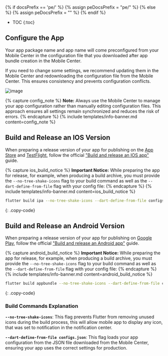 {% if docsPrefix == 'pe/' %}
{% assign peDocsPrefix = "pe/" %}
{% else %}
{% assign peDocsPrefix = "" %}
{% endif %}
* TOC
{:toc}

## Configure the App

Your app package name and app name will come preconfigured from your Mobile Center in the configuration file that you downloaded after app bundle creation in the Mobile Center.

If you need to change some settings, we recommend updating them in the Mobile Center and redownloading the configuration file from the Mobile Center. This ensures consistency and prevents configuration conflicts.

![image](/images/mobile/{{peDocsPrefix}}release-redownload-config.png)

{% capture config_note %}
**Note:** Always use the Mobile Center to manage your app configuration rather than manually editing configuration files. This approach ensures all settings remain synchronized and reduces the risk of errors.
{% endcapture %}
{% include templates/info-banner.md content=config_note %}

## Build and Release an IOS Version

When preparing a release version of your app for publishing on the [App Store](https://developer.apple.com/app-store/submissions/) and [TestFlight](https://developer.apple.com/testflight/), follow the official ["Build and release an IOS app"](https://docs.flutter.dev/deployment/ios) guide.

{% capture ios_build_notice %}
**Important Notice:** While preparing the app for release, for example, when producing a build archive, you must provide the `--no-tree-shake-icons` flag to your build command as well as the `--dart-define-from-file` flag with your config file:
{% endcapture %}
{% include templates/info-banner.md content=ios_build_notice %}

```bash
flutter build ipa --no-tree-shake-icons --dart-define-from-file configs.json
```
{: .copy-code}

## Build and Release an Android Version

When preparing a release version of your app for publishing on [Google Play](https://support.google.com/googleplay/android-developer/answer/9859152?hl=en), follow the official ["Build and release an Android app"](https://docs.flutter.dev/deployment/android) guide.

{% capture android_build_notice %}
**Important Notice:** While preparing the app for release, for example, when producing a build archive, you must provide the `--no-tree-shake-icons` flag to your build command as well as the `--dart-define-from-file` flag with your config file:
{% endcapture %}
{% include templates/info-banner.md content=android_build_notice %}

```bash
flutter build appbundle --no-tree-shake-icons --dart-define-from-file configs.json
```
{: .copy-code}

### Build Commands Explanation

**`--no-tree-shake-icons`**: This flag prevents Flutter from removing unused icons during the build process, this will allow mobile app to display any icon, that was set to notification in the notification center.

**`--dart-define-from-file configs.json`**: This flag loads your app configuration from the JSON file downloaded from the Mobile Center, ensuring your app uses the correct settings for production.
